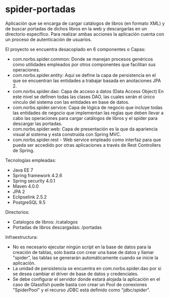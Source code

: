 # spider-portadas
Aplicación que se encarga de cargar catálogos de libros (en formato XML) y de buscar portadas de dichos libros en la web y descargarlas en un directorio específico.
Para realizar ambas acciones la aplicación cuenta con un proceso de autenticación de usuarios.

El proyecto se encuentra desacoplado en 6 componentes o Capas:
- com.norbs.spider.common: Donde se manejan procesos genéricos como utilidades empleados por otros componentes que facilitan sus operaciones.
- com.norbs.spider.entity: Aquí se define la capa de persistencia en el que se encuentran las entidades a trabajar basada en anotaciones JPA 2.
- com.norbs.spider.dao: Capa de acceso a datos (Data Access Object) En este nivel se definen todas las clases DAO, las cuales serán el único vínculo del sistema con las entidades en base de datos.
- com.norbs.spider.service: Capa de lógica de negocio que incluye todas las entidades de negocio que implementan las reglas que deben llevar a cabo las operaciones para cargar catálogos de libros y el spider para descargar las portadas.
- com.norbs.spider.web: Capa de presentación es la que da apariencia visual al sistema y está construída con Spring MVC.
- com.norbs.spider.rest - Web service empleado como interfaz para que pueda ser accedido por otras aplicaciones a través de Rest Controllers de Spring.

Tecnologías empleadas:
- Java EE 7
- Spring framework 4.2.6
- Spring security 4.0.1
- Maven 4.0.0
- JPA 2
- Eclipselink 2.5.2
- PostgreSQL 9.5

Directorios:
- Catalogos de libros: /catalogos
- Portadas de libros descargadas: /portadas 

Infraestructura:
- No es necesario ejecutar ningún script en la base de datos para la creación de tablas, solo basta con crear una base de datos y llamar "spider", las tablas se generarán automáticamente cuando se inicie la aplicación.
- La unidad de persistencia se encuentra en com.norbs.spider.dao por si se desea cambiar el driver de base de datos y credenciales.
- Se debe configurar el servidor donde estará alojada la aplicación en el caso de Glassfish puede basta con crear un Pool de conexiones "SpiderPool" y el recurso JDBC está definido como "jdbc/spider".